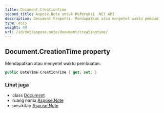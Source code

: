 ```yaml
---
title: Document.CreationTime
second_title: Aspose.Note untuk Referensi .NET API
description: Document Properti. Mendapatkan atau menyetel waktu pembuatan.
type: docs
weight: 40
url: /id/net/aspose.note/document/creationtime/
---
```

## Document.CreationTime property

Mendapatkan atau menyetel waktu pembuatan.

```csharp
public DateTime CreationTime { get; set; }
```

### Lihat juga

* class [Document](../)
* ruang nama [Aspose.Note](../../document/)
* perakitan [Aspose.Note](../../../)


